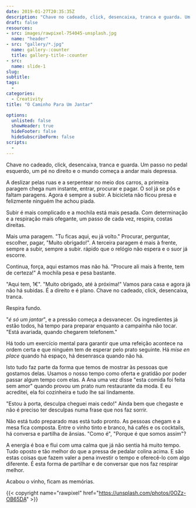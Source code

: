 ```yaml
---
date: 2019-01-27T20:35:35Z
description: "Chave no cadeado, click, desencaixa, tranca e guarda. Um passo no pedal esquerdo, um pé no direito e o mundo começa a andar mais depressa."
draft: false
resources: 
- src: images/rawpixel-754045-unsplash.jpg
  name: "header"
- src: "gallery/*.jpg"
  name: gallery-:counter
  title: gallery-title-:counter
- src:
  name: slide-1
slug:
subtitle: 
tags: 
  - 
categories: 
  - Creativity
title: "O Caminho Para Um Jantar"

options:
  unlisted: false
  showHeader: true
  hideFooter: false
  hideSubscribeForm: false
scripts:
  -
---
```


Chave no cadeado, click, desencaixa, tranca e guarda. Um passo no pedal esquerdo, um pé no direito e o mundo começa a andar mais depressa.

A deslizar pelas ruas e a serpentear no meio dos carros, a primeira paragem chega num instante, entrar, procurar e pagar. O sol já se pôs e faltam paragens. Agora é sempre a subir. A bicicleta não ficou presa e felizmente ninguém lhe achou piada. 

Subir é mais complicado e a mochila está mais pesada. Com determinação e a respiração mais ofegante, um passo de cada vez, respira, costas direitas. 

Mais uma paragem. "Tu ficas aqui, eu já volto." Procurar, perguntar, escolher, pagar, "Muito obrigado!". A terceira paragem é mais à frente, sempre a subir, sempre a subir. rápido que o relógio não espera e o suor já escorre.

Continua, força, aqui estamos mas não há. "Procure ali mais à frente, tem de certeza!" A mochila pesa e pesa bastante. 

"Aqui tem, 1€". "Muito obrigado, até à próxima!" Vamos para casa e agora já não há subidas. É a direito e é plano. Chave no cadeado, click, desencaixa, tranca. 

Respira fundo.

"_é só um jantar_", e a pressão começa a desvanecer. Os ingredientes já estão todos, há tempo para preparar enquanto a campaínha não tocar. "Está avariada, quando chegarem telefonem."

Há todo um exercício mental para garantir que uma refeição acontece na ordem certa e que ninguém tem de esperar pelo prato seguinte. Há _mise en place_ quando há espaço, há desenrasca quando não há. 

Isto tudo faz parte da forma que temos de mostrar às pessoas que gostamos delas. Usamos o nosso tempo como oferta e gratidão por poder passar algum tempo com elas. A Ana uma vez disse "esta comida foi feita sem amor" quando provou um prato num restaurante da moda. E eu acreditei, ela foi cozinheira e tudo lhe sai lindamente.

"Estou à porta, desculpa cheguei mais cedo!" Ainda bem que chegaste e não é preciso ter desculpas numa frase que nos faz sorrir.

Não está tudo preparado mas está tudo pronto. As pessoas chegam e a mesa fica composta. Entre o vinho tinto e branco, há  cafés e os cocktails, há conversa e partilha de ânsias. "Como é", "Porque é que somos assim"?

A energia é boa e flui com uma calma que já não sentia há muito tempo. Tudo oposto e tão melhor do que a pressa de pedalar colina acima. E são estas coisas que fazem valer a pena investir o tempo e oferecê-lo com algo diferente. É esta forma de partilhar e de conversar que nos faz respirar melhor.

Acabou o vinho, ficam as memórias.

{{< copyright name="rawpixel" href="https://unsplash.com/photos/0OZz-OB65DA" >}}